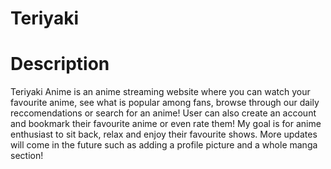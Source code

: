 # Teriyaki

# Description
Teriyaki Anime is an anime streaming website where you can watch your favourite anime, see what is popular among fans, browse through our daily reccomendations or search for an anime! User can also create an account and bookmark their favourite anime or even rate them! My goal is for anime enthusiast to sit back, relax and enjoy their favourite shows. More updates will come in the future such as adding a profile picture and a whole manga section! 
